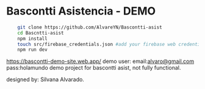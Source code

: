 # Bascontti Asistencia - DEMO

```bash
    git clone https://github.com/AlvareYN/Bascontti-asist
    cd Bascntti-asist
    npm install
    touch src/firebase_credentials.json #add your firebase web credentials
    npm run dev
```

https://bascontti-demo-site.web.app/
demo user:
    email:alvaro@gmail.com
    pass:holamundo
demo project for bascontti asist, not fully functional.

designed by: Silvana Alvarado.